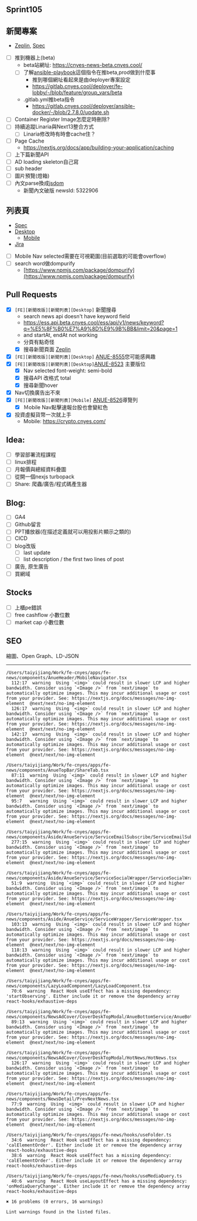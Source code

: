 ## Sprint105

## 新聞專案
* [Zeplin](https://app.zeplin.io/project/576287bda89e8aa7045cfba5/screen/64ad0cdf411565216532362a), [Spec](https://cnyesrd.atlassian.net/wiki/spaces/PS/pages/2153709569)
* [ ] 推到機器上(beta)
	* beta站網址: https://cnyes-news-beta.cnyes.cool/
	* [ ] 了解[ansible-playbook](https://gitlab.cnyes.cool/deployer/ansible-docker/-/blob/2.7.8.0/update.sh)這個指令在推beta,prod做到什麼事
		* 推到哪個網址看起來是由deployer專案設定
		* https://gitlab.cnyes.cool/deployer/fe-lobby/-/blob/feature/group_vars/beta
	* .gitlab.yml推beta指令
		* https://gitlab.cnyes.cool/deployer/ansible-docker/-/blob/2.7.8.0/update.sh
* [ ] Container Register Image怎麼定時刪除?
* [ ] 持續追蹤Linaria與Next13整合方式
	* [ ] Linaria修改時有時會cache住？
 * [ ] Page Cache
	 * https://nextjs.org/docs/app/building-your-application/caching
* [ ] 上下篇新聞API
* [ ] AD loading skeleton自己寫
* [ ] sub header
* [ ] 圖片預覽(燈箱)
* [ ] 內文parse換成[jsdom](https://www.npmjs.com/package/jsdom)
	* 新聞內文破版 newsId:   5322906  

## 列表頁
* [Spec](https://cnyesrd.atlassian.net/wiki/spaces/PS/pages/2143387649)
* [Desktop](https://app.zeplin.io/project/576287bda89e8aa7045cfba5/screen/64bf3d5ab80488509d649a7e)
	* [Mobile](https://app.zeplin.io/project/576287bda89e8aa7045cfba5/screen/64d0b64c955b232302230055)
 * [Jira](https://cnyesrd.atlassian.net/browse/ANUE-8330)

* [ ] Mobile Nav selected需要在可視範圍(目前選取的可能會overflow)
* [ ] search word做dompurify
	* [https://www.npmjs.com/package/dompurify](https://www.npmjs.com/package/dompurify)

##  Pull Requests
* [x] `[FE][新聞改版][新聞列表][Desktop]` 新聞搜尋
	* search news api doesn't have keyword field
	* https://ess.api.beta.cnyes.cool/ess/api/v1/news/keyword?q=%E5%8F%B0%E7%A9%8D%E9%9B%BB&limit=20&page=1
	* and startAt, endAt not working
	 * 分頁有點奇怪
	* [x] 搜尋新聞頁面 [Zeplin](https://app.zeplin.io/project/576287bda89e8aa7045cfba5/screen/64bf3d510dbb4150e7aaa9dd)
* [x] `[FE][新聞改版][新聞列表][Desktop]` [ANUE-8555](https://cnyesrd.atlassian.net/browse/ANUE-8555)您可能感興趣
* [x] `[FE][新聞改版][新聞列表][Desktop]`[ANUE-8523](https://cnyesrd.atlassian.net/browse/ANUE-8523) 主要版位
	* [x] Nav selected font-weight: semi-bold
	* [x] 搜尋API 改格式 total
	* [x] 搜尋新聞hover
* [x] Nav切換廣告出不來
* [x] `[FE][新聞改版][新聞列表][Mobile]` [ANUE-8526](https://cnyesrd.atlassian.net/browse/ANUE-8526)導覽列
	* [x] Ｍobile Nav點擊速報台股也會變紅色
* [x] 投資虛擬貨幣一次就上手
	* Mobile: https://crypto.cnyes.com/

## Idea:
* [ ] 學習部署流程課程
* [ ] linux排程
* [ ] 月報價與總經資料疊圖
* [ ] 從開一個nexjs turbopack
* [ ] Share: 爬蟲/廣告/程式碼產生器

## Blog: 
* [ ] GA4
* [ ] Github留言
* [ ] PPT播放器(在描述定義就可以用投影片顯示之類的)
* [ ] CICD
* [ ] blog改版
	* [ ] last update
	* [ ] list description / the first two lines of post
* [ ] 廣告, 原生廣告
* [ ] 買網域

## Stocks
* [ ] 上櫃pe錯誤
* [ ] free cashflow 小數位數
* [ ] market cap 小數位數

## SEO
縮圖、Open Graph、LD-JSON

****
```
/Users/taiyijiang/Work/fe-cnyes/apps/fe-news/components/AnueHeader/MobileNavigator.tsx
  112:17  warning  Using `<img>` could result in slower LCP and higher bandwidth. Consider using `<Image />` from `next/image` to automatically optimize images. This may incur additional usage or cost from your provider. See: https://nextjs.org/docs/messages/no-img-element  @next/next/no-img-element
  126:17  warning  Using `<img>` could result in slower LCP and higher bandwidth. Consider using `<Image />` from `next/image` to automatically optimize images. This may incur additional usage or cost from your provider. See: https://nextjs.org/docs/messages/no-img-element  @next/next/no-img-element
  142:17  warning  Using `<img>` could result in slower LCP and higher bandwidth. Consider using `<Image />` from `next/image` to automatically optimize images. This may incur additional usage or cost from your provider. See: https://nextjs.org/docs/messages/no-img-element  @next/next/no-img-element

/Users/taiyijiang/Work/fe-cnyes/apps/fe-news/components/AnueTopBar/ShareTab.tsx
  87:11  warning  Using `<img>` could result in slower LCP and higher bandwidth. Consider using `<Image />` from `next/image` to automatically optimize images. This may incur additional usage or cost from your provider. See: https://nextjs.org/docs/messages/no-img-element  @next/next/no-img-element
  95:7   warning  Using `<img>` could result in slower LCP and higher bandwidth. Consider using `<Image />` from `next/image` to automatically optimize images. This may incur additional usage or cost from your provider. See: https://nextjs.org/docs/messages/no-img-element  @next/next/no-img-element

/Users/taiyijiang/Work/fe-cnyes/apps/fe-news/components/Aside/AnueService/ServiceEmailSubscribe/ServiceEmailSubscribe.tsx
  277:15  warning  Using `<img>` could result in slower LCP and higher bandwidth. Consider using `<Image />` from `next/image` to automatically optimize images. This may incur additional usage or cost from your provider. See: https://nextjs.org/docs/messages/no-img-element  @next/next/no-img-element

/Users/taiyijiang/Work/fe-cnyes/apps/fe-news/components/Aside/AnueService/ServiceSocialWrapper/ServiceSocialWrapper.tsx
  51:9  warning  Using `<img>` could result in slower LCP and higher bandwidth. Consider using `<Image />` from `next/image` to automatically optimize images. This may incur additional usage or cost from your provider. See: https://nextjs.org/docs/messages/no-img-element  @next/next/no-img-element

/Users/taiyijiang/Work/fe-cnyes/apps/fe-news/components/Aside/AnueService/ServiceWrapper/ServiceWrapper.tsx
  103:13  warning  Using `<img>` could result in slower LCP and higher bandwidth. Consider using `<Image />` from `next/image` to automatically optimize images. This may incur additional usage or cost from your provider. See: https://nextjs.org/docs/messages/no-img-element  @next/next/no-img-element
  118:13  warning  Using `<img>` could result in slower LCP and higher bandwidth. Consider using `<Image />` from `next/image` to automatically optimize images. This may incur additional usage or cost from your provider. See: https://nextjs.org/docs/messages/no-img-element  @next/next/no-img-element

/Users/taiyijiang/Work/fe-cnyes/apps/fe-news/components/LazyLoadComponent/LazyLoadComponent.tsx
  70:6  warning  React Hook useEffect has a missing dependency: 'startObserving'. Either include it or remove the dependency array  react-hooks/exhaustive-deps

/Users/taiyijiang/Work/fe-cnyes/apps/fe-news/components/NewsAdCover/CoverDeskTopModal/AnueBottomService/AnueBottomService.tsx
  89:13  warning  Using `<img>` could result in slower LCP and higher bandwidth. Consider using `<Image />` from `next/image` to automatically optimize images. This may incur additional usage or cost from your provider. See: https://nextjs.org/docs/messages/no-img-element  @next/next/no-img-element

/Users/taiyijiang/Work/fe-cnyes/apps/fe-news/components/NewsAdCover/CoverDeskTopModal/HotNews/HotNews.tsx
  126:17  warning  Using `<img>` could result in slower LCP and higher bandwidth. Consider using `<Image />` from `next/image` to automatically optimize images. This may incur additional usage or cost from your provider. See: https://nextjs.org/docs/messages/no-img-element  @next/next/no-img-element

/Users/taiyijiang/Work/fe-cnyes/apps/fe-news/components/NewsDetail/PrevNextNews.tsx
  77:9  warning  Using `<img>` could result in slower LCP and higher bandwidth. Consider using `<Image />` from `next/image` to automatically optimize images. This may incur additional usage or cost from your provider. See: https://nextjs.org/docs/messages/no-img-element  @next/next/no-img-element

/Users/taiyijiang/Work/fe-cnyes/apps/fe-news/hooks/useFolder.ts
  34:6  warning  React Hook useEffect has a missing dependency: 'calElementOrder'. Either include it or remove the dependency array  react-hooks/exhaustive-deps
  38:6  warning  React Hook useEffect has a missing dependency: 'calElementOrder'. Either include it or remove the dependency array  react-hooks/exhaustive-deps

/Users/taiyijiang/Work/fe-cnyes/apps/fe-news/hooks/useMediaQuery.ts
  40:6  warning  React Hook useLayoutEffect has a missing dependency: 'onMediaQueryChange'. Either include it or remove the dependency array  react-hooks/exhaustive-deps

✖ 16 problems (0 errors, 16 warnings)

Lint warnings found in the listed files.

```
